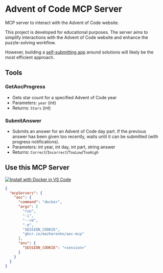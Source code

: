 # Advent of Code MCP Server

MCP server to interact with the Advent of Code website.

This project is developed for educational purposes. The server aims to simplify interactions with the Advent of Code website and enhance the puzzle-solving workflow. 

However, building a [self-submitting app](https://github.com/mazharenko/aoc-agent) around solutions will likely be the most efficient approach.

## Tools

### GetAocProgress
- Gets star count for a specified Advent of Code year
- Parameters: `year` (int)
- Returns: `Stars` (int)

### SubmitAnswer
- Submits an answer for an Advent of Code day part. If the previous answer has been given too recently, waits until it can be submitted (with progress notifications).
- Parameters: int year, int day, int part, string answer
- Returns: `Correct`/`Incorrect`/`TooLow`/`TooHigh`

## Use this MCP Server

[![Install with Docker in VS Code](https://img.shields.io/badge/VS_Code-install-0098FF?logo=visualstudiocode&logoColor=white)](https://insiders.vscode.dev/redirect/mcp/install?name=aoc&config=%7B%22command%22%3A%22docker%22%2C%22args%22%3A%5B%22run%22%2C%22-i%22%2C%22--rm%22%2C%22-e%22%2C%22SESSION_COOKIE%22%2C%22ghcr.io%2Fmazharenko%2Faoc-mcp%22%5D%2C%22env%22%3A%7B%22SESSION_COOKIE%22%3A%22%3Csession%3E%22%7D%7D)

```json
{
  "mcpServers": {
    "aoc": {
      "command": "docker",
      "args": [
        "run",
        "-i",
        "--rm",
        "-e",
        "SESSION_COOKIE",
        "ghcr.io/mazharenko/aoc-mcp"
      ],
      "env": {
        "SESSION_COOKIE": "<session>"
      }
    }
  }
}
```